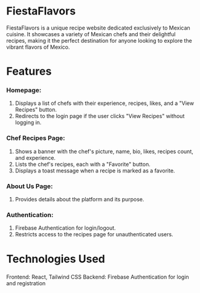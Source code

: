 # FiestaFlavors

FiestaFlavors is a unique recipe website dedicated exclusively to Mexican cuisine. It showcases a variety of Mexican chefs and their delightful recipes, making it the perfect destination for anyone looking to explore the vibrant flavors of Mexico.

# Features

### Homepage:
1. Displays a list of chefs with their experience, recipes, likes, and a "View Recipes" button.  
2. Redirects to the login page if the user clicks "View Recipes" without logging in.

### Chef Recipes Page:
1. Shows a banner with the chef's picture, name, bio, likes, recipes count, and experience.  
2. Lists the chef's recipes, each with a "Favorite" button.  
3. Displays a toast message when a recipe is marked as a favorite.

### About Us Page:
1. Provides details about the platform and its purpose.

### Authentication:
1. Firebase Authentication for login/logout.  
2. Restricts access to the recipes page for unauthenticated users.

# Technologies Used
###
Frontend: React, Tailwind CSS
Backend: Firebase Authentication for login and registration



